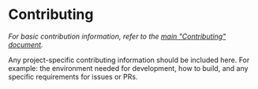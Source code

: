 # Contributing

*For basic contribution information, refer to the
[main "Contributing" document][main].*

Any project-specific contributing information should be included here. For
example: the environment needed for development, how to build, and any specific
requirements for issues or PRs.

[main]: https://github.com/qeaml/qeaml/blob/main/CONTRIBUTING.md
